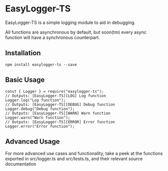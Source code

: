 # EasyLogger-TS
EasyLogger-TS is a simple logging module to aid in debugging.

All functions
are asynchronous by default, but soon(tm) every async function will have a
synchronous counterpart.

## Installation
```
npm install easylogger-ts --save
```
## Basic Usage
```
const { Logger } = require("easylogger-ts");
// Outputs: [EasyLogger-TS][LOG] Log function
Logger.log("Log function");
// Outputs: [EasyLogger-TS][DEBUG] Debug function
Logger.debug("Debug function");
// Outputs: [EasyLogger-TS][WARN] Warn function
Logger.warn("Warn function");
// Outputs: [EasyLogger-TS][ERROR] Error function
Logger.error("Error function");
```
## Advanced Usage
For more advanced use cases and functionality, take a peek at the functions exported in src/logger.ts and src/tests.ts, and their relevant source documentation
